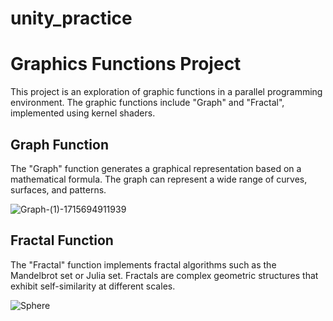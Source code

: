 # unity_practice

# Graphics Functions Project

This project is an exploration of graphic functions in a parallel programming environment. The graphic functions include "Graph" and "Fractal", implemented using kernel shaders.

## Graph Function

The "Graph" function generates a graphical representation based on a mathematical formula. The graph can represent a wide range of curves, surfaces, and patterns.

![Graph-(1)-1715694911939](https://github.com/OzoneKrone/unity_practice/assets/73357391/13f943a7-3c18-4bb6-879c-ba5a2d11e166)

## Fractal Function

The "Fractal" function implements fractal algorithms such as the Mandelbrot set or Julia set. Fractals are complex geometric structures that exhibit self-similarity at different scales.

![Sphere](https://github.com/OzoneKrone/unity_practice/assets/73357391/045278fb-43b9-4aae-95be-2d53f03720b2)
